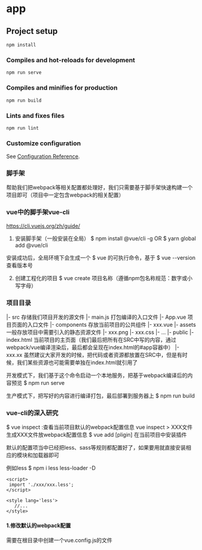 # app

## Project setup
```
npm install
```

### Compiles and hot-reloads for development
```
npm run serve
```

### Compiles and minifies for production
```
npm run build
```

### Lints and fixes files
```
npm run lint
```

### Customize configuration
See [Configuration Reference](https://cli.vuejs.org/config/).



### 脚手架
帮助我们把webpack等相关配置都处理好，我们只需要基于脚手架快速构建一个项目即可（项目中一定包含webpack的相关配置）

### vue中的脚手架vue-cli
https://cli.vuejs.org/zh/guide/

1. 安装脚手架（一般安装在全局）
$ npm install @vue/cli -g
OR
$ yarn global add @vue/cli

安装成功后，全局环境下会生成一个 $ vue 的可执行命令，基于 $ vue --version 查看版本号

2. 创建工程化的项目
$ vue create 项目名称（遵循npm包名称规范：数字或小写字母）

### 项目目录
|- src 存储我们项目开发的源文件
	|- main.js  打包编译的入口文件
	|- App.vue  项目页面的入口文件
	|- components 存放当前项目的公共组件
		|- xxx.vue
	|- assets 一般存放项目中需要引入的静态资源文件
		|- xxx.png
		|- xxx.css
	|- ...
|- public
	|- index.html 当前项目的主页面（我们最后把所有在SRC中写的内容，通过webpack/vue编译渲染后，最后都会呈现在index.html的#app容器中）
	|- xxx.xx 虽然建议大家开发的时候，把代码或者资源都放置在SRC中，但是有时候，我们某些资源也可能需要单独在index.html就引用了

开发模式下，我们基于这个命令启动一个本地服务，把基于webpack编译后的内容预览
$ npm run serve

生产模式下，把写好的内容进行编译打包，最后部署到服务器上
$ npm run build


### vue-cli的深入研究
 $ vue inspect :查看当前项目默认的webpack配置信息  vue inspect > XXX文件 生成XXX文件放webpack配置信息
 $ vue add [pligin] 在当前项目中安装插件

 默认的配置项当中已经把less、sass等规则都配置好了，如果要用就直接安装相应的模块和加载器即可

例如less
 $ npm i less less-loader -D
 ```
<script>
  import './xxx/xxx.less';
</script>

<style lang='less'>
	//...
</style>
```

#### 1.修改默认的webpack配置
需要在根目录中创建一个vue.config.js的文件
